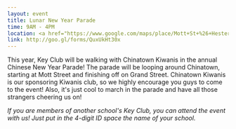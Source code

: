 ```yaml
---
layout: event
title: Lunar New Year Parade
time: 9AM - 4PM
location: <a href="https://www.google.com/maps/place/Mott+St+%26+Hester+St,+New+York,+NY+10013">Mott St. and Hester St.</a>
link: http://goo.gl/forms/QuxUkHt30x
---
```

This year, Key Club will be walking with Chinatown Kiwanis in the annual Chinese New Year Parade! The parade will be looping around Chinatown, starting at Mott Street and finishing off on Grand Street. Chinatown Kiwanis is our sponsoring Kiwanis club, so we highly encourage you guys to come to the event! Also, it's just cool to march in the parade and have all those strangers cheering us on!

<i>If you are members of another school's Key Club, you can attend the event with us! Just put in the 4-digit ID space the name of your school.</i>